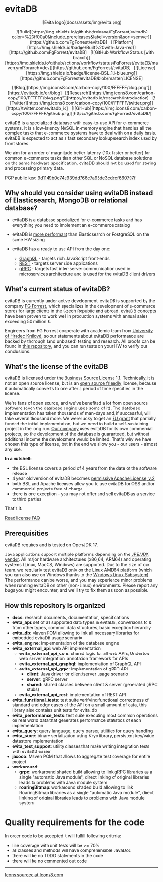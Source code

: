 # evitaDB


<p align="center">
  ![Evita logo](docs/assets/img/evita.png)
</p>

<p align="center">
    [![Build][https://img.shields.io/github/v/release/FgForrest/evitadb?color=%23ff00a0&include_prereleases&label=version&sort=semver]](https://github.com/FgForrest/evitaDB]
    &nbsp;
    [![Platform][https://img.shields.io/badge/Built%20with-Java-red]][https://github.com/FgForrest/evitaDB]
    &nbsp;
    [![GitHub Workflow Status [with branch]][https://img.shields.io/github/actions/workflow/status/FgForrest/evitaDB/maven.yml?branch=dev]][https://github.com/FgForrest/evitaDB] 
    &nbsp;
    [![License][https://img.shields.io/badge/license-BSL_1.1-blue.svg]][https://github.com/FgForrest/evitaDB/blob/master/LICENSE]
</p>

<p align="center">
    [![Blog][https://img.icons8.com/carbon-copy/100/FFFFFF/blog.png"]][https://evitadb.io/en/blog]
    &nbsp;
    [![Research][https://img.icons8.com/carbon-copy/100/FFFFFF/blog.png"]][https://evitadb.io/research/introduction]
    &nbsp;
    [![Twitter][https://img.icons8.com/carbon-copy/100/FFFFFF/twitter.png]][https://twitter.com/evitadb_io]
    &nbsp;
    [![GitHub][https://img.icons8.com/carbon-copy/100/FFFFFF/github.png]][https://github.com/FgForrest/evitaDB/]
</p>

evitaDB is a specialized database with easy-to-use API for e-commerce systems. It is a low-latency NoSQL in-memory engine 
that handles all the complex tasks that e-commerce systems have to deal with on a daily basis. evitaDB is expected to act 
as a fast secondary lookup/search index used by front stores.

We aim for an order of magnitude better latency (10x faster or better) for common e-commerce tasks than other SQL or 
NoSQL database solutions on the same hardware specification. evitaDB should not be used for storing and processing primary data.

PGP public key: [9d1149b0c74e939dd766c7a93de3cdccf660797f](https://keyserver.ubuntu.com/pks/lookup?op=get&search=0x9d1149b0c74e939dd766c7a93de3cdccf660797f)

## Why should you consider using evitaDB instead of Elasticsearch, MongoDB or relational database?

- evitaDB is a database specialized for e-commerce tasks and has everything you need to implement an e-commerce catalog
- evitaDB is [more performant](docs/performance/performance_comparison.md) than Elasticsearch or PostgreSQL on the same
  HW sizing
- evitaDB has a ready to use API from the day one:

    - [GraphQL](docs/user/en/use/connectors/graphql.md) - targets rich JavaScript front-ends
    - [REST](docs/user/en/use/connectors/rest.md) - targets server side applications
    - [gRPC](docs/user/en/use/connectors/grpc.md) - targets fast inter-server communication used in microservices 
      architecture and is used for the evitaDB client drivers

## What's current status of evitaDB?

evitaDB is currently under active development. evitaDB is supported by the company [FG Forrest](https://www.fg.cz),
which specializes in the development of e-commerce stores for large clients in the Czech Republic and abroad. evitaDB
concepts have been proven to work well in production systems with annual sales exceeding 50 million €.

Engineers from FG Forrest cooperate with academic team from [University of Hradec Králové](https://www.uhk.cz), so our
statements about evitaDB performance are backed by thorough (and unbiased) testing and research. All proofs can be found
in [this repository](https://github.com/FgForrest/evitaDB-research), and you can run tests on your HW to verify our conclusions.

## What's the license of the evitaDB

evitaDB is licensed under the [Business Source License 1.1](LICENSE). Technically, it is not
an open source license, but is an [open source friendly](https://itsfoss.com/making-the-business-source-license-open-source-compliant/)
license, because it automatically converts to one after a period of time specified in the license.

We're fans of open source, and we've benefited a lot from open source software (even the database engine uses some of it).
The database implementation has taken thousands of man-days and, if successful, will take several thousand more. We were
lucky to get an [EU grant](https://evitadb.io/project-info) that partially funded the initial implementation, but we
need to build a self-sustaining project in the long run. [Our company](https://www.fg.cz) uses evitaDB for its own
commercial projects, so the development of the database is guaranteed, but without additional income the development
would be limited. That's why we have chosen this type of license, but in the end we allow you - our users - almost any
use.

**In a nutshell:**

- the BSL license covers a period of 4 years from the date of the software release
- 4 year old version of evitaDB becomes [permissive Apache License, v.2](https://fossa.com/blog/open-source-licenses-101-apache-license-2-0/)
- both BSL and Apache licenses allow you to use evitaDB for OSS and/or commercial projects free of charge
- there is one exception - you may not offer and sell evitaDB as a service to third parties

That's it.

[Read license FAQ](https://evitadb.io/documentation/use/license)

## Prerequisities

evitaDB requires and is tested on OpenJDK 17.

Java applications support multiple platforms depending on the
[JRE/JDK vendor](https://wiki.openjdk.org/display/Build/Supported+Build+Platforms). All major hardware
architectures (x86_64, ARM64) and operating systems (Linux, MacOS, Windows) are supported. Due to the size of our
team, we regularly test evitaDB only on the Linux AMD64 platform (which you can also use on Windows thanks to the
[Windows Linux Subsystem](https://learn.microsoft.com/en-us/windows/wsl/install)). The performance can be worse,
and you may experience minor problems when running evitaDB on other (non-Linux) environments. Please report any bugs
you might encounter, and we'll try to fix them as soon as possible.

## How this repository is organized

- **docs**: research documents, documentation, specifications
- **evita_api**: set of all supported data types in evitaDB, conversions to & from other types, common data structures, basic exception hierarchy
- **evita_db**: Maven POM allowing to link all necessary libraries for embedded evitaDB usage scenario
- **evita_engine**: implementation of the database engine
- **evita_external_api**: web API implementation
  - **evita_external_api_core**: shared logic for all web APIs, Undertow web server integration, annotation framework for APIs
  - **evita_external_api_graphql**: implementation of GraphQL API
  - **evita_external_api_grpc**: implementation of gRPC API
    - **client**: Java driver for client/server usage scenario  
    - **server**: gRPC server  
    - **shared**: shared classes between client & server (generated gRPC stubs)
  - **evita_external_api_rest**: implementation of REST API
- **evita_functional_tests**: test suite verifying functional correctness of standard and edge cases of the API on a
  small amount of data, this library also contains unit tests for evita_db
- **evita_performance_tests**: test suite executing most common operations on real world data that generates performance
  statistics of each implementation
- **evita_query**: query language, query parser, utilities for query handling
- **evita_store**: binary serialization using Kryo library, persistent key/value datastore implementation
- **evita_test_support**: utility classes that make writing integration tests with evitaDB easier
- **jacoco**: Maven POM that allows to aggregate test coverage for entire project
- **workaround**:
  - **grpc**: workaround shaded build allowing to link gRPC libraries as a single "automatic Java module", 
    direct linking of original libraries leads to problems with Java module system 
  - **roaringBitmap**: workaround shaded build allowing to link RoaringBitmap libraries as a single "automatic Java module",
    direct linking of original libraries leads to problems with Java module system

# Quality requirements for the code

In order code to be accepted it will fulfill following criteria:

- line coverage with unit tests will be >= 70%
- all classes and methods will have comprehensible JavaDoc
- there will be no TODO statements in the code
- there will be no commented out code

-------------------------------------------------------------------------

[Icons sourced at Icons8.com](https://icons8.com/)

[//]: # (https://icons8.com/icon/set/github/carbon-copy--static--white)